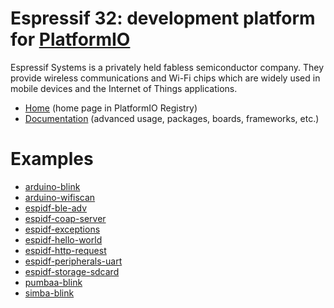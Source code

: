 
# Espressif 32: development platform for [PlatformIO](https://platformio.org)

Espressif Systems is a privately held fabless semiconductor company. They provide wireless communications and Wi-Fi chips which are widely used in mobile devices and the Internet of Things applications.

* [Home](https://platformio.org/platforms/espressif32) (home page in PlatformIO Registry)
* [Documentation](http://docs.platformio.org/page/platforms/espressif32.html) (advanced usage, packages, boards, frameworks, etc.)

# Examples

* [arduino-blink](https://github.com/platformio/platform-espressif32/tree/develop/examples/arduino-blink)
* [arduino-wifiscan](https://github.com/platformio/platform-espressif32/tree/develop/examples/arduino-wifiscan)
* [espidf-ble-adv](https://github.com/platformio/platform-espressif32/tree/develop/examples/espidf-ble-adv)
* [espidf-coap-server](https://github.com/platformio/platform-espressif32/tree/develop/examples/espidf-coap-server)
* [espidf-exceptions](https://github.com/platformio/platform-espressif32/tree/develop/examples/espidf-exceptions)
* [espidf-hello-world](https://github.com/platformio/platform-espressif32/tree/develop/examples/espidf-hello-world)
* [espidf-http-request](https://github.com/platformio/platform-espressif32/tree/develop/examples/espidf-http-request)
* [espidf-peripherals-uart](https://github.com/platformio/platform-espressif32/tree/develop/examples/espidf-peripherals-uart)
* [espidf-storage-sdcard](https://github.com/platformio/platform-espressif32/tree/develop/examples/espidf-storage-sdcard)
* [pumbaa-blink](https://github.com/platformio/platform-espressif32/tree/develop/examples/pumbaa-blink)
* [simba-blink](https://github.com/platformio/platform-espressif32/tree/develop/examples/simba-blink)
